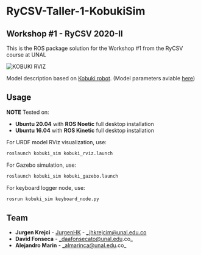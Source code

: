 # RyCSV-Taller-1-KobukiSim
## Workshop #1 - RyCSV 2020-II

This is the ROS package solution for the Workshop #1 from the RyCSV course at UNAL

![KOBUKI RVIZ](https://i.ibb.co/60BQPDV/rviz-kobuki.png)

Model description based on [Kobuki robot](http://kobuki.yujinrobot.com/about2/). (Model parameters aviable [here](https://yujinrobot.github.io/kobuki/enAppendixKobukiParameters.html))

## Usage

**NOTE** 
Tested on:
* **Ubuntu 20.04** with **ROS Noetic** full desktop installation
* **Ubuntu 16.04** with **ROS Kinetic** full desktop installation

For URDF model RViz visualization, use:

```bash
roslaunch kobuki_sim kobuki_rviz.launch 
```
For Gazebo simulation, use:

```bash
roslaunch kobuki_sim kobuki_gazebo.launch 
```
For keyboard logger node, use:

```bash
rosrun kobuki_sim keyboard_node.py 
```

## Team 
* **Jurgen Krejci** - [JurgenHK](https://github.com/JurgenHK) - _jhkrejcim@unal.edu.co
* **David Fonseca** - _daafonsecato@unal.edu.co_
* **Alejandro Marin** - _almarinca@unal.edu.co_